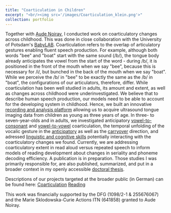 ```yaml
---
title: "Coarticulation in Children"
excerpt: "<br/><img src='/images/Coarticulation_klein.png'>"
collection: portfolio
---
```


Together with [Aude Noiray](https://noirayaude.wordpress.com/), I conducted work on coarticulatory changes across childhood. This was done in close collaboration with the University of Potsdam's [BabyLAB](https://www.uni-potsdam.de/de/babylab/index). Coarticulation refers to the overlap of articulatory gestures enabling fluent speech production. For example, although both words "bee" and "boat" start with the same sound (/b/), the tongue body already anticipates the vowel from the start of the word - during /b/, it is positioned in the front of the mouth when we say "bee", because this is necessary for /i/, but bunched in the back of the mouth when we say "boat". While we perceive the /b/ in "bee" to be exactly the same as the /b/ in "boat", the configurations of our articulators, therefore, differ.
While coarticulation has been well studied in adults, its amount and extent, as well as changes across childhood were underinvestigated. We believe that to describe human speech production, our models need to be able to account for the developing system in childhood. Hence, we built an innovative [recording and analysis platform](https://www.journal-labphon.org/article/id/6272/) allowing us to acquire ultrasound tongue imaging data from children as young as three years of age. In three- to seven-year-olds and in adults, we investigated anticipatory [vowel-to-consonant](https://pubs.asha.org/doi/abs/10.1044/2018_JSLHR-S-17-0148) and [vowel-to-vowel](https://journals.plos.org/plosone/article?id=10.1371/journal.pone.0203562) coarticulation, the temporal unfolding of the vocalic gesture in the [anticipatory](https://pubs.asha.org/doi/full/10.1044/2019_JSLHR-S-CSMC7-18-0208) as well as the [carryover](https://www.journal-labphon.org/article/id/6265/) direction, and adressed [linguistic and cognitive skills](https://www.frontiersin.org/journals/psychology/articles/10.3389/fpsyg.2019.02777/full) potentially interacting with the coarticulatory changes we found.
Currently, we are addressing coarticulatory extent in read aloud versus repeated speech to inform models of reading development about changes in seriality and phoneme decoding efficiency. A publication is in preparation.
Those studies I was primarily responsible for, are also published, summarized, and put in a broader context in my openly accessible [doctoral thesis](https://publishup.uni-potsdam.de/frontdoor/index/index/start/2/rows/10/sortfield/score/sortorder/desc/searchtype/simple/query/rubertus/docId/63012).

Descriptions of our projects targeted at the broader public (in German) can be found here: [Coarticulation](/files/BabyLAB_Newsletter_2016_LOLA.pdf) [Reading](/files/BabyLAB_Newsletter_LesArt.pdf)

This work was financially supported by the DFG (1098/2-1 & 255676067) and the Marie Sklodowska-Curie Actions ITN (641858) granted to Aude Noiray.
